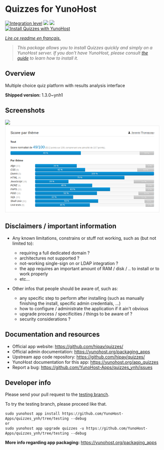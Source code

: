 <!--
N.B.: This README was automatically generated by https://github.com/YunoHost/apps/tree/master/tools/README-generator
It shall NOT be edited by hand.
-->

# Quizzes for YunoHost

[![Integration level](https://dash.yunohost.org/integration/quizzes.svg)](https://dash.yunohost.org/appci/app/quizzes) ![](https://ci-apps.yunohost.org/ci/badges/quizzes.status.svg) ![](https://ci-apps.yunohost.org/ci/badges/quizzes.maintain.svg)  
[![Install Quizzes with YunoHost](https://install-app.yunohost.org/install-with-yunohost.svg)](https://install-app.yunohost.org/?app=quizzes)

*[Lire ce readme en français.](./README_fr.md)*

> *This package allows you to install Quizzes quickly and simply on a YunoHost server.
If you don't have YunoHost, please consult [the guide](https://yunohost.org/#/install) to learn how to install it.*

## Overview

Multiple choice quiz platform with results analysis interface

**Shipped version:** 1.3.0~ynh1



## Screenshots

![](./doc/screenshots/.DS_Store)
![](./doc/screenshots/score_par_theme.png)

## Disclaimers / important information

* Any known limitations, constrains or stuff not working, such as (but not limited to):
    * requiring a full dedicated domain ?
    * architectures not supported ?
    * not-working single-sign on or LDAP integration ?
    * the app requires an important amount of RAM / disk / .. to install or to work properly
    * etc...

* Other infos that people should be aware of, such as:
    * any specific step to perform after installing (such as manually finishing the install, specific admin credentials, ...)
    * how to configure / administrate the application if it ain't obvious
    * upgrade process / specificities / things to be aware of ?
    * security considerations ?

## Documentation and resources

* Official app website: https://github.com/hipay/quizzes/
* Official admin documentation: https://yunohost.org/packaging_apps
* Upstream app code repository: https://github.com/hipay/quizzes/
* YunoHost documentation for this app: https://yunohost.org/app_quizzes
* Report a bug: https://github.com/YunoHost-Apps/quizzes_ynh/issues

## Developer info

Please send your pull request to the [testing branch](https://github.com/YunoHost-Apps/quizzes_ynh/tree/testing).

To try the testing branch, please proceed like that.
```
sudo yunohost app install https://github.com/YunoHost-Apps/quizzes_ynh/tree/testing --debug
or
sudo yunohost app upgrade quizzes -u https://github.com/YunoHost-Apps/quizzes_ynh/tree/testing --debug
```

**More info regarding app packaging:** https://yunohost.org/packaging_apps